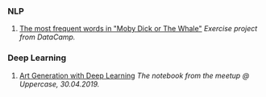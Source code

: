 ### NLP
1. [The most frequent words in "Moby Dick or The Whale"](https://github.com/ekaterinakuzmina/Project-templates/blob/master/NLP%20projects/word_frequency_in_moby_dick.ipynb) *Exercise project from DataCamp.*

### Deep Learning
1. [Art Generation with Deep Learning](https://github.com/ekaterinakuzmina/Project-templates/blob/master/StyleTransferWorkshop_Uppercase_WIT.ipynb) *The notebook from the meetup @ Uppercase, 30.04.2019.*
